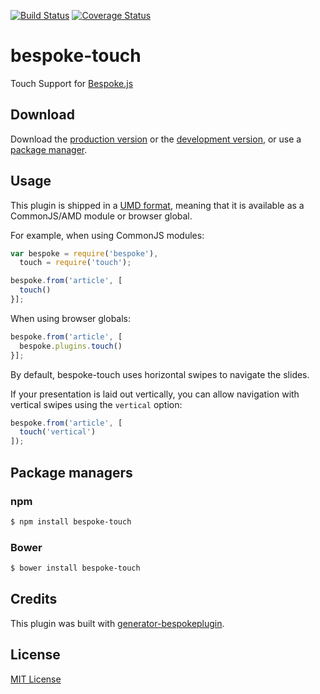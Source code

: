 [![Build Status](https://secure.travis-ci.org/markdalgleish/bespoke-touch.png?branch=master)](https://travis-ci.org/markdalgleish/bespoke-touch) [![Coverage Status](https://coveralls.io/repos/markdalgleish/bespoke-touch/badge.png)](https://coveralls.io/r/markdalgleish/bespoke-touch)

# bespoke-touch

Touch Support for [Bespoke.js](http://markdalgleish.com/projects/bespoke.js)

## Download

Download the [production version][min] or the [development version][max], or use a [package manager](#package-managers).

[min]: https://raw.github.com/markdalgleish/bespoke-touch/master/dist/bespoke-touch.min.js
[max]: https://raw.github.com/markdalgleish/bespoke-touch/master/dist/bespoke-touch.js

## Usage

This plugin is shipped in a [UMD format](https://github.com/umdjs/umd), meaning that it is available as a CommonJS/AMD module or browser global.

For example, when using CommonJS modules:

```js
var bespoke = require('bespoke'),
  touch = require('touch');

bespoke.from('article', [
  touch()
}];
```

When using browser globals:

```js
bespoke.from('article', [
  bespoke.plugins.touch()
}];
```

By default, bespoke-touch uses horizontal swipes to navigate the slides.

If your presentation is laid out vertically, you can allow navigation with vertical swipes using the `vertical` option:

```js
bespoke.from('article', [
  touch('vertical')
]);
```

## Package managers

### npm

```bash
$ npm install bespoke-touch
```

### Bower

```bash
$ bower install bespoke-touch
```

## Credits

This plugin was built with [generator-bespokeplugin](https://github.com/markdalgleish/generator-bespokeplugin).

## License

[MIT License](http://en.wikipedia.org/wiki/MIT_License)
